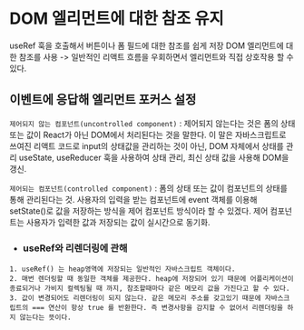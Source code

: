 # DOM 엘리먼트에 대한 참조 유지

useRef 훅을 호출해서 버튼이나 폼 필드에 대한 참조를 쉽게 저장
DOM 엘리먼트에 대한 참조를 사용 -> 일반적인 리액트 흐름을 우회하면서 엘리먼트와 직접 상호작용 할 수 있다.

## 이벤트에 응답해 엘리먼트 포커스 설정

`제어되지 않는 컴포넌트(uncontrolled component)`
: 제어되지 않는다는 것은 폼의 상태 또는 값이 React가 아닌 DOM에서 처리된다는 것을 말한다. 이 말은 자바스크립트로 쓰여진 리액트 코드로 input의 상태값을 관리하는 것이 아닌, DOM 자체에서 상태를 관리
useState, useReducer 훅을 사용하여 상태 관리, 최신 상태 값을 사용해 DOM을 갱신.

`제어되는 컴포넌트(controlled component)`
: 폼의 상태 또는 값이 컴포넌트의 상태를 통해 관리된다는 것.
사용자의 입력을 받는 컴포넌트에 event 객체를 이용해 setState()로 값을 저장하는 방식을 제어 컴포넌트 방식이라 할 수 있겠다.
제어 컴포넌트는 사용자가 입력한 값과 저장되는 값이 실시간으로 동기화.

- ### useRef와 리렌더링에 관해
```
1. useRef() 는 heap영역에 저장되는 일반적인 자바스크립트 객체이다.
2. 매번 렌더링할 때 동일한 객체를 제공한다. heap에 저장되어 있기 때문에 어플리케이션이 종료되거나 가비지 컬렉팅될 때 까지, 참조할때마다 같은 메모리 값을 가진다고 할 수 있다.
3. 값이 변경되어도 리렌더링이 되지 않는다. 같은 메모리 주소를 갖고있기 때문에 자바스크립트의 === 연산이 항상 true 를 반환한다. 즉 변경사항을 감지할 수 없어서 리렌더링을 하지 않는다는 뜻이다.
```